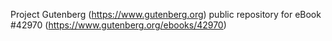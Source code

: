 Project Gutenberg (https://www.gutenberg.org) public repository for eBook #42970 (https://www.gutenberg.org/ebooks/42970)
